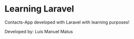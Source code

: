 
# Learning Laravel

Contacts-App developed with Laravel with learning purposes!

Developed by: Luis Manuel Matus
